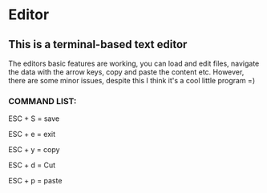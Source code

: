 # Editor

## This is a terminal-based text editor
The editors basic features are working, you can load and edit files, navigate the data with the arrow keys, copy and paste the content etc. 
However, there are some minor issues, despite this I think it's a cool little program =)


### COMMAND LIST:

ESC + S = save 

ESC + e = exit  

ESC + y = copy 

ESC + d = Cut	

ESC + p = paste   	

